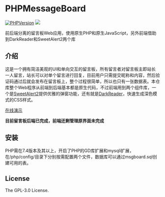 # PHPMessageBoard

[![PHPVersion](https://img.shields.io/badge/PHP-v7.4-blue?logo=php&style=flat-square)](https://www.php.net/downloads)
[![](https://img.shields.io/github/license/tianluanchen/PHPMessageBoard?style=flat-square)](https://github.com/tianluanchen/PHPMessageBoard/blob/main/LICENSE)

前后端分离的留言板Web应用，使用原生PHP和原生JavaScript，另外前端借助到DarkReader和SweetAlert2两个库

## 介绍

这是一个拥有简洁美观的UI和单向交互的留言板，所有留言者对留言板主即站长一人留言，站长可以对单个留言进行回复，目前用户只需提交昵称和内容，然后验证码通过后就会发布在留言板上，整个过程很简单，所以也只有一张数据表。本仓库整个Web程序从前端到后端基本都是原生代码，不过前端用到两个组件库，一个是[SweetAlert2](https://github.com/sweetalert2/sweetalert2)提供优雅的弹窗功能，还有就是[DarkReader](https://github.com/darkreader/darkreader)，快速生成深色模式的CSS样式。

[在线演示](https://tianluanchen.github.io/PHPMessageBoard/)

**目前留言板后端已完成，前端还剩管理原界面未完成**

## 安装

PHP需在7.4版本及其以上，开启了PHP的GD库扩展和mysqli扩展，在/php/config/目录下分别按需配置两个文件，数据库可以通过msgboard.sql创建可用的表。

## License

The GPL-3.0 License.